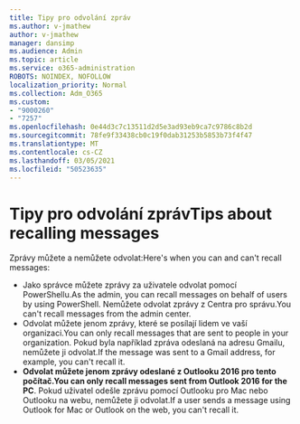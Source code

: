```yaml
---
title: Tipy pro odvolání zpráv
ms.author: v-jmathew
author: v-jmathew
manager: dansimp
ms.audience: Admin
ms.topic: article
ms.service: o365-administration
ROBOTS: NOINDEX, NOFOLLOW
localization_priority: Normal
ms.collection: Adm_O365
ms.custom:
- "9000260"
- "7257"
ms.openlocfilehash: 0e44d3c7c13511d2d5e3ad93eb9ca7c9786c8b2d
ms.sourcegitcommit: 78fe9f33438cb0c19f0dab31253b5853b73f4f47
ms.translationtype: MT
ms.contentlocale: cs-CZ
ms.lasthandoff: 03/05/2021
ms.locfileid: "50523635"
---
```

# <a name="tips-about-recalling-messages"></a><span data-ttu-id="79e16-102">Tipy pro odvolání zpráv</span><span class="sxs-lookup"><span data-stu-id="79e16-102">Tips about recalling messages</span></span>

<span data-ttu-id="79e16-103">Zprávy můžete a nemůžete odvolat:</span><span class="sxs-lookup"><span data-stu-id="79e16-103">Here's when you can and can't recall messages:</span></span>

* <span data-ttu-id="79e16-104">Jako správce můžete zprávy za uživatele odvolat pomocí PowerShellu.</span><span class="sxs-lookup"><span data-stu-id="79e16-104">As the admin, you can recall messages on behalf of users by using PowerShell.</span></span> <span data-ttu-id="79e16-105">Nemůžete odvolat zprávy z Centra pro správu.</span><span class="sxs-lookup"><span data-stu-id="79e16-105">You can't recall messages from the admin center.</span></span>
* <span data-ttu-id="79e16-106">Odvolat můžete jenom zprávy, které se posílají lidem ve vaší organizaci.</span><span class="sxs-lookup"><span data-stu-id="79e16-106">You can only recall messages that are sent to people in your organization.</span></span> <span data-ttu-id="79e16-107">Pokud byla například zpráva odeslaná na adresu Gmailu, nemůžete ji odvolat.</span><span class="sxs-lookup"><span data-stu-id="79e16-107">If the message was sent to a Gmail address, for example, you can't recall it.</span></span>
* <span data-ttu-id="79e16-108">**Odvolat můžete jenom zprávy odeslané z Outlooku 2016 pro tento počítač.**</span><span class="sxs-lookup"><span data-stu-id="79e16-108">**You can only recall messages sent from Outlook 2016 for the PC**.</span></span> <span data-ttu-id="79e16-109">Pokud uživatel odešle zprávu pomocí Outlooku pro Mac nebo Outlooku na webu, nemůžete ji odvolat.</span><span class="sxs-lookup"><span data-stu-id="79e16-109">If a user sends a message using Outlook for Mac or Outlook on the web, you can't recall it.</span></span>
